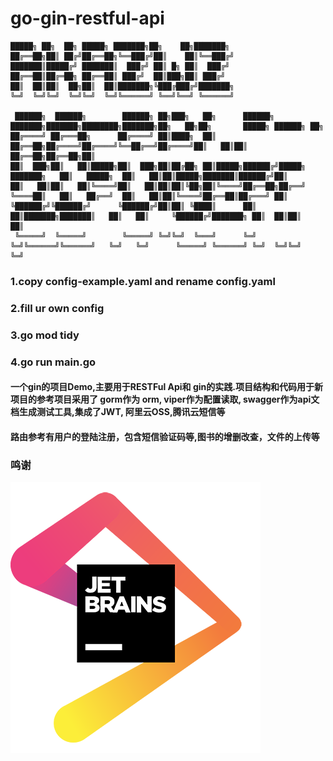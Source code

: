 # go-gin-restful-api
````
█████╗ ██╗  ██╗ █████╗ ███████╗██╗    ██╗███████╗                                                                                
██╔══██╗██║ ██╔╝██╔══██╗╚══███╔╝██║    ██║╚══███╔╝                                                                                
███████║█████╔╝ ███████║  ███╔╝ ██║ █╗ ██║  ███╔╝                                                                                 
██╔══██║██╔═██╗ ██╔══██║ ███╔╝  ██║███╗██║ ███╔╝                                                                                  
██║  ██║██║  ██╗██║  ██║███████╗╚███╔███╔╝███████╗                                                                                
╚═╝  ╚═╝╚═╝  ╚═╝╚═╝  ╚═╝╚══════╝ ╚══╝╚══╝ ╚══════╝                                                                                
                                                                                                                                  
 ██████╗  ██████╗        ██████╗ ██╗███╗   ██╗      ██████╗ ███████╗███████╗████████╗███████╗██╗   ██╗██╗       █████╗ ██████╗ ██╗
██╔════╝ ██╔═══██╗      ██╔════╝ ██║████╗  ██║      ██╔══██╗██╔════╝██╔════╝╚══██╔══╝██╔════╝██║   ██║██║      ██╔══██╗██╔══██╗██║
██║  ███╗██║   ██║█████╗██║  ███╗██║██╔██╗ ██║█████╗██████╔╝█████╗  ███████╗   ██║   █████╗  ██║   ██║██║█████╗███████║██████╔╝██║
██║   ██║██║   ██║╚════╝██║   ██║██║██║╚██╗██║╚════╝██╔══██╗██╔══╝  ╚════██║   ██║   ██╔══╝  ██║   ██║██║╚════╝██╔══██║██╔═══╝ ██║
╚██████╔╝╚██████╔╝      ╚██████╔╝██║██║ ╚████║      ██║  ██║███████╗███████║   ██║   ██║     ╚██████╔╝███████╗ ██║  ██║██║     ██║
 ╚═════╝  ╚═════╝        ╚═════╝ ╚═╝╚═╝  ╚═══╝      ╚═╝  ╚═╝╚══════╝╚══════╝   ╚═╝   ╚═╝      ╚═════╝ ╚══════╝ ╚═╝  ╚═╝╚═╝     ╚═╝
 ````
### 1.copy config-example.yaml and rename config.yaml
### 2.fill ur own config
### 3.go mod tidy
### 4.go run main.go


#### 一个gin的项目Demo,主要用于RESTFul Api和 gin的实践.项目结构和代码用于新项目的参考项目采用了 gorm作为 orm, viper作为配置读取, swagger作为api文档生成测试工具,集成了JWT, 阿里云OSS,腾讯云短信等

#### 路由参考有用户的登陆注册，包含短信验证码等,图书的增删改查，文件的上传等

### 鸣谢
[![jetbrains](./public/jetbrains.png)](https://www.jetbrains.com/?from=go-gin-restful-api)
